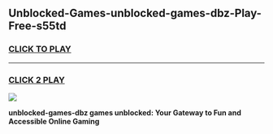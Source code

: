 
## Unblocked-Games-unblocked-games-dbz-Play-Free-s55td
<h3>
<a href="https://premium76.site?title=unblocked-games-dbz&ref=18A1">CLICK TO PLAY</a></h3>
<hr>

<h3>
<a href="https://premium76.site?title=unblocked-games-dbz&ref=18A1">CLICK 2 PLAY</a>
  
</h3>

<a href="https://premium76.site?title=unblocked-games-dbz&ref=18A1"><img src="https://clearcache.store/games.png"></a>


**unblocked-games-dbz games unblocked: Your Gateway to Fun and Accessible Online Gaming**
